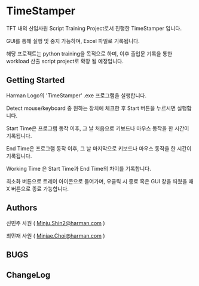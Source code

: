# TimeStamper 

TFT 내의 신입사원 Script Training Project로서 진행한 TimeStamper 입니다. 

GUI를 통해 실행 및 중지 가능하며, Excel 파일로 기록됩니다. 

해당 프로젝트는 python training을 목적으로 하며, 이후 출입문 기록을 통한 workload 산출 script project로 확장 될 예정입니다.

## Getting Started

Harman Logo의 'TimeStamper' .exe 프로그램을 실행합니다.

Detect mouse/keyboard 중 원하는 장치에 체크한 후 Start 버튼을 누르시면 실행합니다.

Start Time은 프로그램 동작 이후, 그 날 처음으로 키보드나 마우스 동작을 한 시간이 기록됩니다.

End Time은 프로그램 동작 이후, 그 날 마지막으로 키보드나 마우스 동작을 한 시간이 기록됩니다.

Working Time 은 Start Time과 End Time의 차이를 기록합니다.

최소화 버튼으로 트레이 아이콘으로 들어가며, 우클릭 시 종료 혹은 GUI 창을 띄웠을 때 X 버튼으로 종료 가능합니다.

## Authors

신민주 사원 ( Minju.Shin2@harman.com )

최민재 사원 ( Minjae.Choi@harman.com )

## BUGS

## ChangeLog




